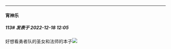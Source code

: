 

*****

####  宵神乐  
##### 113#       发表于 2022-12-18 12:05

好想看勇者队的圣女和法师的本子<img src="https://static.saraba1st.com/image/smiley/face2017/037.png" referrerpolicy="no-referrer">

